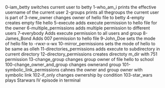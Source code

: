 0-iam_betty switches current user to betty
1-who_am_i prints the effective username of the current user
2-groups prints all thegroups the current user is part of
3-new_owner changes owner of hello file to betty
4-empty creates empty file hello
5-execute adds execute permission to hello file for the owner
6-multiple_permissions adds multiple permission to different users
7-everybody Adds execute permission to all users and group
8-James_Bond Adds 007 permission to hello file
9-John_Doe sets the mode of hello file to -rwxr-x-wx
10-mirror_permissions sets the mode of hello to be same as olleh
11-directories_permissions adds execute to subdirectory in current directory
12-directory_permissions creates directoty m_dir with 751 permission
13-change_group changes group owner of file hello to school
100-change_owner_and_group changes ownerand group 
101-symbolic_link_permissions cahnes the owner and group owner with symbolic link
102-if_only changes ownership by condition
103-star_wars plays Starwars IV episode in terminal
